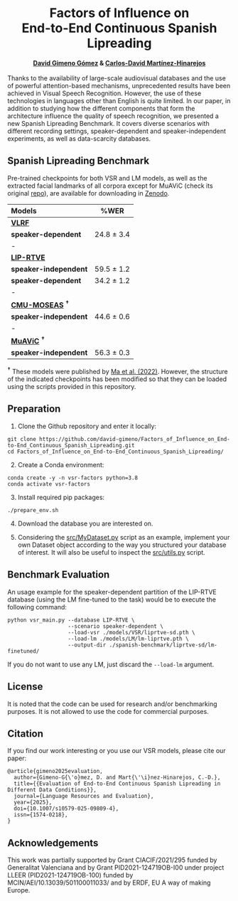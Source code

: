 <h1 align="center">Factors of Influence on <br/> End-to-End Continuous Spanish Lipreading</h1>

<div align="center">
  <b><a href="https://scholar.google.es/citations?user=DVRSla8AAAAJ&hl=en">David Gimeno Gómez</a> & <a href="http://personales.upv.es/carmarhi/">Carlos-David Martínez-Hinarejos</a></b>
</div>

<br/>
Thanks to the availability of large-scale audiovisual databases and the use of powerful attention-based mechanisms, unprecedented results have been achieved in Visual Speech Recognition. However, the use of these technologies in languages other than English is quite limited. In our paper, in addition to studying how the different components that form the architecture influence the quality of speech recognition, we presented a new Spanish Lipreading Benchmark. It covers diverse scenarios with different recording settings, speaker-dependent and speaker-independent experiments, as well as data-scarcity databases.
<br/>


## Spanish Lipreading Benchmark

Pre-trained checkpoints for both VSR and LM models, as well as the extracted facial landmarks of all corpora except for MuAViC (check its original [repo](https://github.com/facebookresearch/muavic)), are available for downloading in [Zenodo](https://zenodo.org/records/17443293).
  
<p> </p>
  
|            Models          |     %WER    |
|:---------------------------|:-----------:|
|  [**VLRF**](https://ieeexplore.ieee.org/abstract/document/7961743/)                 |
|  **speaker-dependent**     |  24.8 ± 3.4 |
|  -                         |             |
|  [**LIP-RTVE**](https://aclanthology.org/2022.lrec-1.294/)              |            
|  **speaker-independent**   |  59.5 ± 1.2 |
|  **speaker-dependent**     |  34.2 ± 1.2 |
|  -                         |             |                                      |             |
  |  [**CMU-MOSEAS**](https://aclanthology.org/2020.emnlp-main.141/) <sup>**†**</sup>          |
|  **speaker-independent**   |  44.6 ± 0.6 |
|  -                         |             |                                      |             |
|  [**MuAViC**](https://www.isca-archive.org/interspeech_2023/anwar23_interspeech.html) <sup>**†**</sup>    |
|  **speaker-independent**   |  56.3 ± 0.3 |

<b><sup>†</sup></b> These models were published by <a href="https://github.com/mpc001/Visual_Speech_Recognition_for_Multiple_Languages">Ma et al. (2022)</a>. However, the structure of the indicated checkpoints has been modified so that they can be loaded using the scripts provided in this repository.

## Preparation
1. Clone the Github repository and enter it locally:

```
git clone https://github.com/david-gimeno/Factors_of_Influence_on_End-to-End_Continuous_Spanish_Lipreading.git
cd Factors_of_Influence_on_End-to-End_Continuous_Spanish_Lipreading/
```

2. Create a Conda environment:

```
conda create -y -n vsr-factors python=3.8
conda activate vsr-factors
```

3. Install required pip packages:

```
./prepare_env.sh
```

4. Download the database you are interested on.

5. Considering the [src/MyDataset.py]() script as an example, implement your own Dataset object according to the way you structured your database of interest. It will also be useful to inspect the [src/utils.py]() script.

## Benchmark Evaluation

An usage example for the speaker-dependent partition of the LIP-RTVE database (using the LM fine-tuned to the task) would be to execute the following command:

```
python vsr_main.py --database LIP-RTVE \
                   --scenario speaker-dependent \
                   --load-vsr ./models/VSR/liprtve-sd.pth \
                   --load-lm ./models/LM/lm-liprtve.pth \
                   --output-dir ./spanish-benchmark/liprtve-sd/lm-finetuned/
```
If you do not want to use any LM, just discard the ```--load-lm``` argument.

## License

It is noted that the code can be used for research and/or benchmarking purposes. It is not allowed to use the code for commercial purposes. 

## Citation

If you find our work interesting or you use our VSR models, please cite our paper:

```
@article{gimeno2025evaluation,
  author={Gimeno-G{\'o}mez, D. and Mart{\'\i}nez-Hinarejos, C.-D.},
  title={{Evaluation of End-to-End Continuous Spanish Lipreading in Different Data Conditions}},
  journal={Language Resources and Evaluation},
  year={2025},
  doi={10.1007/s10579-025-09809-4},
  issn={1574-0218},
}
```

## Acknowledgements

This work was partially supported by Grant CIACIF/2021/295 funded by Generalitat Valenciana and by Grant PID2021-124719OB-I00 under project LLEER (PID2021-124719OB-100) funded by MCIN/AEI/10.13039/501100011033/ and by ERDF, EU A way of making Europe.
